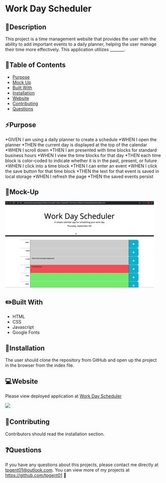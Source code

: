 # Work Day Scheduler

## 💬Description
This project is a time management website that provides the user with the ability to add important events to a daily planner, helping the user manage their time more effectively.
This application utilizes _______.

## 📓Table of Contents
* [Purpose](#purpose)
* [Mock Up](#mock-up)
* [Built With](#Built-With)
* [Installation](#installation)
* [Website](#website)
* [Contributing](#contributing)
* [Questions](#questions)


## ⚡Purpose 

*GIVEN I am using a daily planner to create a schedule
*WHEN I open the planner
*THEN the current day is displayed at the top of the calendar
*WHEN I scroll down
*THEN I am presented with time blocks for standard business hours
*WHEN I view the time blocks for that day
*THEN each time block is color-coded to indicate whether it is in the past, present, or future
*WHEN I click into a time block
*THEN I can enter an event
*WHEN I click the save button for that time block
*THEN the text for that event is saved in local storage
*WHEN I refresh the page
*THEN the saved events persist


## 🎨Mock-Up
![](mockup.gif)


## ✏️Built With
* HTML
* CSS
* Javascript
* Google Fonts


## 🔌Installation
The user should clone the repository from GitHub and open up the project in the browser from the index file.


## 💻Website
Please view deployed application at [Work Day Scheduler](https://tpgent01.github.io/work-day-scheduler/)

![](website.gif)


## 📌Contributing
Contributors should read the installation section.


## ❓Questions
If you have any questions about this projects, please contact me directly at tpgent01@outlook.com. 
You can view more of my projects at https://github.com/tpgent01 👾
